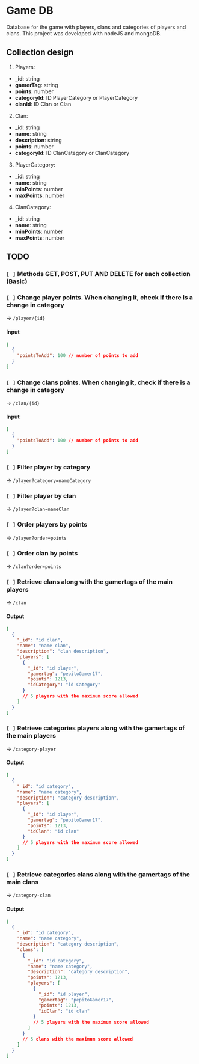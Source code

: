 # Game DB

Database for the game with players, clans and categories of players and clans. This project was developed with nodeJS and mongoDB.

## Collection design

1. Players:
  - **_id**: string
  - **gamerTag**: string
  - **points**: number
  - **categoryId**: ID PlayerCategory or PlayerCategory
  - **clanId**: ID Clan or Clan

2. Clan:
  - **_id**: string
  - **name**: string
  - **description**: string
  - **points**: number
  - **categoryId**: ID ClanCategory or ClanCategory

3. PlayerCategory:
  - **_id**: string
  - **name**: string
  - **minPoints**: number
  - **maxPoints**: number

4. ClanCategory:
  - **_id**: string
  - **name**: string
  - **minPoints**: number
  - **maxPoints**: number

## TODO

### `[ ]` Methods GET, POST, PUT AND DELETE for each collection (Basic)
### `[ ]` Change player points. When changing it, check if there is a change in category
-> `/player/{id}`

#### Input
```json
[
  {
    "pointsToAdd": 100 // number of points to add
  }
]
```

### `[ ]` Change clans points. When changing it, check if there is a change in category
-> `/clan/{id}`

#### Input
```json
[
  {
    "pointsToAdd": 100 // number of points to add
  }
]
```

### `[ ]` Filter player by category
-> `/player?category=nameCategory`
### `[ ]` Filter player by clan
-> `/player?clan=nameClan`
### `[ ]` Order players by points
-> `/player?order=points`
### `[ ]` Order clan by points
-> `/clan?order=points`
### `[ ]` Retrieve clans along with the gamertags of the main players  
-> `/clan`

#### Output
```json
[
  {
    "_id": "id clan",
    "name": "name clan",
    "description": "clan description",
    "players": [
      {
        "_id": "id player",
        "gamertag": "pepitoGamer17",
        "points": 1213,
        "idCategory": "id Category"
      }
      // 5 players with the maximum score allowed
    ]
  }
]
```

### `[ ]` Retrieve categories players along with the gamertags of the main players
-> `/category-player`

#### Output
```json
[
  {
    "_id": "id category",
    "name": "name category",
    "description": "category description",
    "players": [
      {
        "_id": "id player",
        "gamertag": "pepitoGamer17",
        "points": 1213,
        "idClan": "id clan"
      }
      // 5 players with the maximum score allowed
    ]
  }
]
```

### `[ ]` Retrieve categories clans along with the gamertags of the main clans
-> `/category-clan`

#### Output
```json
[
  {
    "_id": "id category",
    "name": "name category",
    "description": "category description",
    "clans": [
      {
        "_id": "id category",
        "name": "name category",
        "description": "category description",
        "points": 1213,
        "players": [
          {
            "_id": "id player",
            "gamertag": "pepitoGamer17",
            "points": 1213,
            "idClan": "id clan"
          }
          // 5 players with the maximum score allowed
        ]
      }
      // 5 clans with the maximum score allowed
    ]
  }
]
```